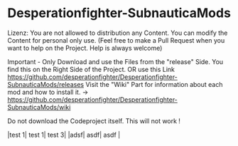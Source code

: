 # Desperationfighter-SubnauticaMods
Lizenz:
You are not allowed to distribution any Content.
You can modify the Content for personal only use. (Feel free to make a Pull Request when you want to help on the Project. Help is always welcome)

Important - Only Download and use the Files from the "release" Side. You find this on the Right Side of the Project.
OR use this Link https://github.com/desperationfighter/Desperationfighter-SubnauticaMods/releases
Visit the "Wiki" Part for information about each mod and how to install it. -> https://github.com/desperationfighter/Desperationfighter-SubnauticaMods/wiki

Do not download the Codeproject itself. This will not work !

|test 1| test 1| test 3|
|adsf| asdf| asdf |

